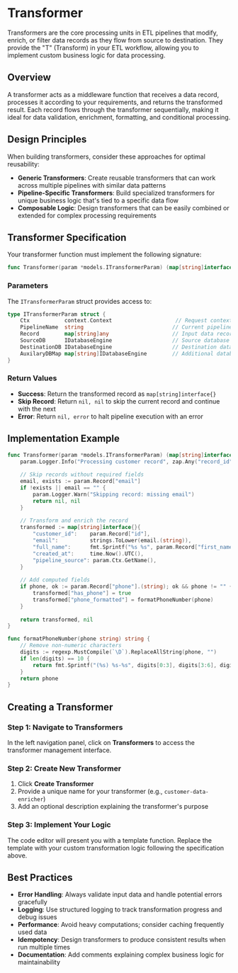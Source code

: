 # Transformer

Transformers are the core processing units in ETL pipelines that modify, enrich, or filter data records as they flow from source to destination. They provide the "T" (Transform) in your ETL workflow, allowing you to implement custom business logic for data processing.

## Overview

A transformer acts as a middleware function that receives a data record, processes it according to your requirements, and returns the transformed result. Each record flows through the transformer sequentially, making it ideal for data validation, enrichment, formatting, and conditional processing.

## Design Principles

When building transformers, consider these approaches for optimal reusability:

- **Generic Transformers**: Create reusable transformers that can work across multiple pipelines with similar data patterns
- **Pipeline-Specific Transformers**: Build specialized transformers for unique business logic that's tied to a specific data flow
- **Composable Logic**: Design transformers that can be easily combined or extended for complex processing requirements

## Transformer Specification

Your transformer function must implement the following signature:

```go
func Transformer(param *models.ITransformerParam) (map[string]interface{}, error)
```

### Parameters

The `ITransformerParam` struct provides access to:

```go
type ITransformerParam struct {
    Ctx           context.Context                    // Request context for logging and cancellation
    PipelineName  string                            // Current pipeline identifier
    Record        map[string]any                    // Input data record to transform
    SourceDB      IDatabaseEngine                   // Source database connection
    DestinationDB IDatabaseEngine                   // Destination database connection
    AuxilaryDBMap map[string]IDatabaseEngine        // Additional database connections
}
```

### Return Values

- **Success**: Return the transformed record as `map[string]interface{}`
- **Skip Record**: Return `nil, nil` to skip the current record and continue with the next
- **Error**: Return `nil, error` to halt pipeline execution with an error

## Implementation Example

```go
func Transformer(param *models.ITransformerParam) (map[string]interface{}, error) {
    param.Logger.Info("Processing customer record", zap.Any("record_id", param.Record["id"]))
    
    // Skip records without required fields
    email, exists := param.Record["email"]
    if !exists || email == "" {
        param.Logger.Warn("Skipping record: missing email")
        return nil, nil
    }
    
    // Transform and enrich the record
    transformed := map[string]interface{}{
        "customer_id":    param.Record["id"],
        "email":          strings.ToLower(email.(string)),
        "full_name":      fmt.Sprintf("%s %s", param.Record["first_name"], param.Record["last_name"]),
        "created_at":     time.Now().UTC(),
        "pipeline_source": param.Ctx.GetName(),
    }
    
    // Add computed fields
    if phone, ok := param.Record["phone"].(string); ok && phone != "" {
        transformed["has_phone"] = true
        transformed["phone_formatted"] = formatPhoneNumber(phone)
    }
    
    return transformed, nil
}

func formatPhoneNumber(phone string) string {
    // Remove non-numeric characters
    digits := regexp.MustCompile(`\D`).ReplaceAllString(phone, "")
    if len(digits) == 10 {
        return fmt.Sprintf("(%s) %s-%s", digits[0:3], digits[3:6], digits[6:10])
    }
    return phone
}
```

## Creating a Transformer

### Step 1: Navigate to Transformers
In the left navigation panel, click on **Transformers** to access the transformer management interface.

### Step 2: Create New Transformer
1. Click **Create Transformer**
2. Provide a unique name for your transformer (e.g., `customer-data-enricher`)
3. Add an optional description explaining the transformer's purpose

### Step 3: Implement Your Logic
The code editor will present you with a template function. Replace the template with your custom transformation logic following the specification above.

## Best Practices

- **Error Handling**: Always validate input data and handle potential errors gracefully
- **Logging**: Use structured logging to track transformation progress and debug issues
- **Performance**: Avoid heavy computations; consider caching frequently used data
- **Idempotency**: Design transformers to produce consistent results when run multiple times
- **Documentation**: Add comments explaining complex business logic for maintainability